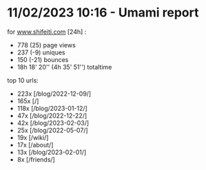 # 11/02/2023 10:16 - Umami report
for www.shifeiti.com [24h] :

 - 778 (25) page views
 - 237 (-9) uniques
 - 150 (-21) bounces
 - 18h 18' 20'' (4h 35' 51'') totaltime


top 10 urls:
 - 223x [/blog/2022-12-09/]
 - 165x [/]
 - 118x [/blog/2023-01-12/]
 - 47x [/blog/2022-12-22/]
 - 42x [/blog/2023-02-03/]
 - 25x [/blog/2022-05-07/]
 - 19x [/wiki/]
 - 17x [/about/]
 - 13x [/blog/2023-02-01/]
 - 8x [/friends/]


